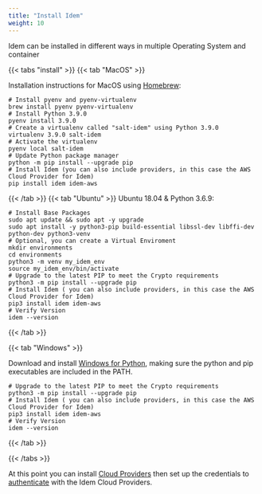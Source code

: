 ```yaml
---
title: "Install Idem"
weight: 10
---
```


Idem can be installed in different ways in multiple Operating System and container


{{< tabs "install" >}}
{{< tab "MacOS" >}} 

Installation instructions for MacOS using [Homebrew](https://brew.sh/):
```shell
# Install pyenv and pyenv-virtualenv
brew install pyenv pyenv-virtualenv
# Install Python 3.9.0
pyenv install 3.9.0
# Create a virtualenv called "salt-idem" using Python 3.9.0
virtualenv 3.9.0 salt-idem
# Activate the virtualenv
pyenv local salt-idem
# Update Python package manager
python -m pip install --upgrade pip
# Install Idem (you can also include providers, in this case the AWS Cloud Provider for Idem)
pip install idem idem-aws
```
{{< /tab >}}
{{< tab "Ubuntu" >}}
Ubuntu 18.04 & Python 3.6.9:

```shell
# Install Base Packages
sudo apt update && sudo apt -y upgrade
sudo apt install -y python3-pip build-essential libssl-dev libffi-dev python-dev python3-venv
# Optional, you can create a Virtual Enviroment  
mkdir environments
cd environments
python3 -m venv my_idem_env
source my_idem_env/bin/activate
# Upgrade to the latest PIP to meet the Crypto requirements
python3 -m pip install --upgrade pip
# Install Idem ( you can also include providers, in this case the AWS Cloud Provider for Idem)
pip3 install idem idem-aws 
# Verify Version
idem --version
```
{{< /tab >}}

{{< tab "Windows" >}}

Download and install [Windows for Python](https://www.python.org/downloads/windows/), making sure the python and pip executables are included in the PATH.

```shell
# Upgrade to the latest PIP to meet the Crypto requirements
python3 -m pip install --upgrade pip
# Install Idem ( you can also include providers, in this case the AWS Cloud Provider for Idem)
pip3 install idem idem-aws 
# Verify Version
idem --version
```
{{< /tab >}}

{{< /tabs >}}

At this point you can install [Cloud Providers](/Getting-Started/Install-Idem/Cloud-Providers/) then set up the credentials to [authenticate](/Getting-Started/Authenticate/) with the Idem Cloud Providers.